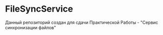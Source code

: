 # FileSyncService
Данный репозиторий создан для сдачи Практической Работы - "Сервис синхронизации файлов"

